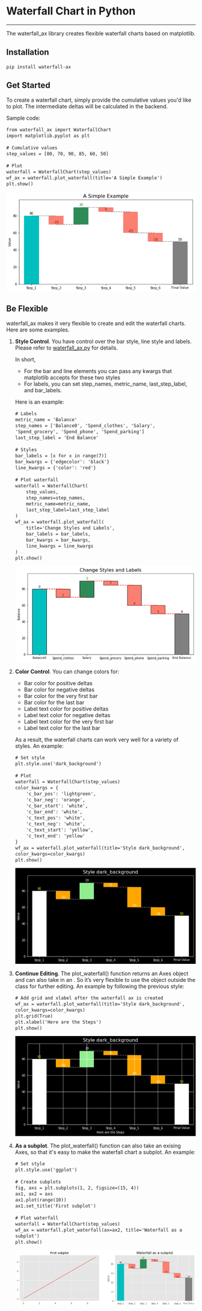# Waterfall Chart in Python
---

The waterfall_ax library creates flexible waterfall charts based on matplotlib. 

## Installation

```
pip install waterfall-ax
```

## Get Started

To create a waterfall chart, simply provide the cumulative values you'd like to plot. The intermediate deltas will be calculated in the backend.

Sample code:

```
from waterfall_ax import WaterfallChart
import matplotlib.pyplot as plt

# Cumulative values
step_values = [80, 70, 90, 85, 60, 50]

# Plot
waterfall = WaterfallChart(step_values)
wf_ax = waterfall.plot_waterfall(title='A Simple Example')
plt.show()
```
![Simple Example](pic/example0.png)


## Be Flexible 
waterfall_ax makes it very flexible to create and edit the waterfall charts. Here are some examples.

1. **Style Control**. You have control over the bar style, line style and labels. Please refer to [waterfall_ax.py](waterfall_ax/waterfall_ax.py) for details. 
    
    In short, 
    * For the bar and line elements you can pass any kwargs that matplotlib accepts for these two styles
    * For labels, you can set step_names, metric_name, last_step_label, and bar_labels. 
    
    Here is an example:
    
    ```
    # Labels
    metric_name = 'Balance'
    step_names = ['Balance0', 'Spend_clothes', 'Salary', 'Spend_grocery', 'Spend_phone', 'Spend_parking']
    last_step_label = 'End Balance'
    
    # Styles
    bar_labels = [x for x in range(7)]
    bar_kwargs = {'edgecolor': 'black'}
    line_kwargs = {'color': 'red'}

    # Plot waterfall
    waterfall = WaterfallChart(
        step_values, 
        step_names=step_names, 
        metric_name=metric_name, 
        last_step_label=last_step_label
    )
    wf_ax = waterfall.plot_waterfall(
        title='Change Styles and Labels',
        bar_labels = bar_labels,
        bar_kwargs = bar_kwargs,
        line_kwargs = line_kwargs
    )
    plt.show()
    ```
    ![Custom1](pic/example1.png)


2. **Color Control**. You can change colors for:
    * Bar color for positive deltas
    * Bar color for negative deltas
    * Bar color for the very first bar
    * Bar color for the last bar
    * Label text color for positive deltas
    * Label text color for negative deltas
    * Label text color for the very first bar
    * Label text color for the last bar
    
    As a result, the waterfall charts can work very well for a variety of styles. An example:

    ```
    # Set style
    plt.style.use('dark_background')

    # Plot
    waterfall = WaterfallChart(step_values)
    color_kwargs = {
        'c_bar_pos': 'lightgreen',
        'c_bar_neg': 'orange',
        'c_bar_start': 'white',
        'c_bar_end': 'white',
        'c_text_pos': 'white',    
        'c_text_neg': 'white',
        'c_text_start': 'yellow',
        'c_text_end': 'yellow'
    }
    wf_ax = waterfall.plot_waterfall(title='Style dark_background', color_kwargs=color_kwargs)
    plt.show()
    ```
    ![Custom2](pic/example2_dark.png)


3. **Continue Editing**. The plot_waterfall() function returns an Axes object and can also take in an . So it’s very flexible to use the object outside the class for further editing. An example by following the previous style:
    ```
    # Add grid and xlabel after the waterfall ax is created
    wf_ax = waterfall.plot_waterfall(title='Style dark_background', color_kwargs=color_kwargs)
    plt.grid(True)
    plt.xlabel('Here are the Steps')
    plt.show()
    ```
    ![continue](pic/example3_dark.png)


4. **As a subplot**. The plot_waterfall() function can also take an exising Axes, so that it's easy to make the waterfall chart a subplot. An example:
    ```
    # Set style
    plt.style.use('ggplot')

    # Create subplots
    fig, axs = plt.subplots(1, 2, figsize=(15, 4))
    ax1, ax2 = axs
    ax1.plot(range(10))
    ax1.set_title('First subplot')

    # Plot waterfall
    waterfall = WaterfallChart(step_values)
    wf_ax = waterfall.plot_waterfall(ax=ax2, title='Waterfall as a subplot')
    plt.show()
    ```
    ![subplot](pic/example4.png)
    
    
